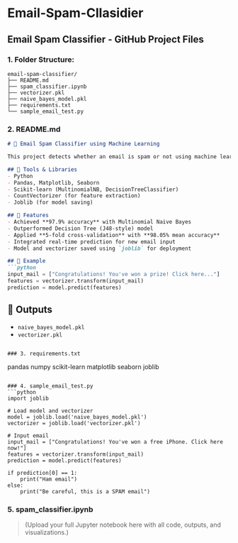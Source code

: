 # Email-Spam-Cllasidier
## Email Spam Classifier - GitHub Project Files

### 1. Folder Structure:
```
email-spam-classifier/
├── README.md
├── spam_classifier.ipynb
├── vectorizer.pkl
├── naive_bayes_model.pkl
├── requirements.txt
└── sample_email_test.py
```

### 2. README.md
```markdown
# 📧 Email Spam Classifier using Machine Learning

This project detects whether an email is spam or not using machine learning techniques.

## 🔧 Tools & Libraries
- Python
- Pandas, Matplotlib, Seaborn
- Scikit-learn (MultinomialNB, DecisionTreeClassifier)
- CountVectorizer (for feature extraction)
- Joblib (for model saving)

## 🚀 Features
- Achieved **97.9% accuracy** with Multinomial Naive Bayes
- Outperformed Decision Tree (J48-style) model
- Applied **5-fold cross-validation** with **98.05% mean accuracy**
- Integrated real-time prediction for new email input
- Model and vectorizer saved using `joblib` for deployment

## 📌 Example
```python
input_mail = ["Congratulations! You've won a prize! Click here..."]
features = vectorizer.transform(input_mail)
prediction = model.predict(features)
```

## 📂 Outputs
- `naive_bayes_model.pkl`
- `vectorizer.pkl`
```

### 3. requirements.txt
```
pandas
numpy
scikit-learn
matplotlib
seaborn
joblib
```

### 4. sample_email_test.py
```python
import joblib

# Load model and vectorizer
model = joblib.load('naive_bayes_model.pkl')
vectorizer = joblib.load('vectorizer.pkl')

# Input email
input_mail = ["Congratulations! You've won a free iPhone. Click here now!"]
features = vectorizer.transform(input_mail)
prediction = model.predict(features)

if prediction[0] == 1:
    print("Ham email")
else:
    print("Be careful, this is a SPAM email")
```

### 5. spam_classifier.ipynb
> (Upload your full Jupyter notebook here with all code, outputs, and visualizations.)
